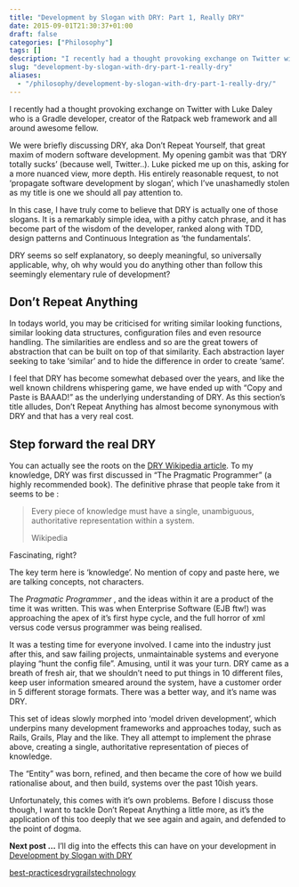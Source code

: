 ```yaml
---
title: "Development by Slogan with DRY: Part 1, Really DRY"
date: 2015-09-01T21:30:37+01:00
draft: false
categories: ["Philosophy"]
tags: []
description: "I recently had a thought provoking exchange on Twitter with Luke Daley who is a Gradle developer, creator of the Ratpack web framework and all around awesome fe..."
slug: "development-by-slogan-with-dry-part-1-really-dry"
aliases:
  - "/philosophy/development-by-slogan-with-dry-part-1-really-dry/"
---
```


I recently had a thought provoking exchange on Twitter with Luke Daley who is a Gradle developer, creator of the Ratpack web framework and all around awesome fellow.

We were briefly discussing DRY, aka Don’t Repeat Yourself, that great maxim of modern software development. My opening gambit was that ‘DRY totally sucks’ (because well, Twitter..). Luke picked me up on this, asking for a more nuanced view, more depth. His entirely reasonable request, to not ‘propagate software development by slogan’, which I’ve unashamedly stolen as my title is one we should all pay attention to.

In this case, I have truly come to believe that DRY is actually one of those slogans. It is a remarkably simple idea, with a pithy catch phrase, and it has become part of the wisdom of the developer, ranked along with TDD, design patterns and Continuous Integration as ‘the fundamentals’.

DRY seems so self explanatory, so deeply meaningful, so universally applicable, why, oh why would you do anything other than follow this seemingly elementary rule of development?

## Don’t Repeat Anything

In todays world, you may be criticised for writing similar looking functions, similar looking data structures, configuration files and even resource handling. The similarities are endless and so are the great towers of abstraction that can be built on top of that similarity. Each abstraction layer seeking to take ‘similar’ and to hide the difference in order to create ‘same’.

I feel that DRY has become somewhat debased over the years, and like the well known childrens whispering game, we have ended up with “Copy and Paste is BAAAD!” as the underlying understanding of DRY. As this section’s title alludes, Don’t Repeat Anything has almost become synonymous with DRY and that has a very real cost.

## Step forward the real DRY

You can actually see the roots on the [DRY Wikipedia article](http://en.wikipedia.org/wiki/Don’t_repeat_yourself). To my knowledge, DRY was first discussed in “The Pragmatic Programmer” (a highly recommended book). The definitive phrase that people take from it seems to be :

> Every piece of knowledge must have a single, unambiguous, authoritative representation within a system.
> 
> Wikipedia

Fascinating, right?

The key term here is ‘knowledge’. No mention of copy and paste here, we are talking concepts, not characters.

The _Pragmatic Programmer_ , and the ideas within it are a product of the time it was written. This was when Enterprise Software (EJB ftw!) was approaching the apex of it’s first hype cycle, and the full horror of xml versus code versus programmer was being realised.

It was a testing time for everyone involved. I came into the industry just after this, and saw failing projects, unmaintainable systems and everyone playing “hunt the config file”. Amusing, until it was your turn. DRY came as a breath of fresh air, that we shouldn’t need to put things in 10 different files, keep user information smeared around the system, have a customer order in 5 different storage formats. There was a better way, and it’s name was DRY.

This set of ideas slowly morphed into ‘model driven development’, which underpins many development frameworks and approaches today, such as Rails, Grails, Play and the like. They all attempt to implement the phrase above, creating a single, authoritative representation of pieces of knowledge.

The “Entity” was born, refined, and then became the core of how we build rationalise about, and then build, systems over the past 10ish years.

Unfortunately, this comes with it’s own problems. Before I discuss those though, I want to tackle Don’t Repeat Anything a little more, as it’s the application of this too deeply that we see again and again, and defended to the point of dogma.

**Next post …​** I’ll dig into the effects this can have on your development in [Development by Slogan with DRY](http://daviddawson.me/blog/2015/01/08/development-by-slogan-dry-part2.html)

[best-practices](https://daviddawson.me/tag/best-practices/)[dry](https://daviddawson.me/tag/dry/)[grails](https://daviddawson.me/tag/grails/)[technology](https://daviddawson.me/tag/technology/)
